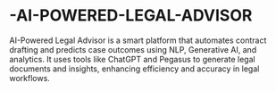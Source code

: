 # -AI-POWERED-LEGAL-ADVISOR
AI-Powered Legal Advisor is a smart platform that automates contract drafting and predicts case outcomes using NLP, Generative AI, and analytics. It uses tools like ChatGPT and Pegasus to generate legal documents and insights, enhancing efficiency and accuracy in legal workflows.
